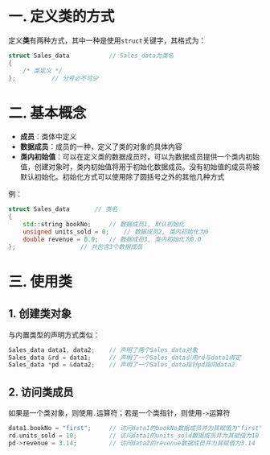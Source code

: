 # 一. 定义类的方式

定义**类**有两种方式，其中一种是使用`struct`关键字，其格式为：

```c++
struct Sales_data			// Sales_data为类名
{
    /* 类定义 */
};			// 分号必不可少
```



# 二. 基本概念

- **成员**：类体中定义
- **数据成员**：成员的一种，定义了类的对象的具体内容
- **类内初始值**：可以在定义类的数据成员时，可以为数据成员提供一个类内初始值，创建对象时，类内初始值将用于初始化数据成员。没有初始值的成员将被默认初始化。初始化方式可以使用除了圆括号之外的其他几种方式

例：

```c++
struct Sales_data		// 类名
{
    std::string bookNo;		// 数据成员1, 默认初始化
    unsigned units_sold = 0;	// 数据成员2, 类内初始化为0
    double revenue = 0.0;	// 数据成员3, 类内初始化为0.0
};					// 共包含3个数据成员
```



# 三. 使用类

## 1. 创建类对象

与内置类型的声明方式类似：

```c++
Sales_data data1, data2;	// 声明了两个Sales_data对象
Sales_data &rd = data1;		// 声明了一个Sales_data引用rd与data1绑定
Sales_data *pd = &data2;	// 声明了一个Sales_data指针pd指向data2
```



## 2. 访问类成员

如果是一个类对象，则使用`.`运算符；若是一个类指针，则使用`->`运算符

```c++
data1.bookNo = "first";		// 访问data1的bookNo数据成员并为其赋值为"first"
rd.units_sold = 10;			// 访问data1的units_sold数据成员并为其赋值为10
pd->revenue = 3.14;			// 访问data2的revenue数据成员并为其赋值为3.14
```

